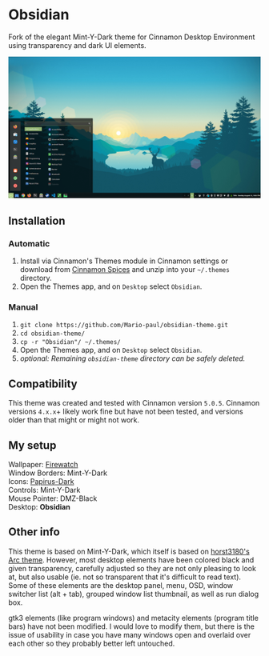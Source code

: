 # Obsidian
Fork of the elegant Mint-Y-Dark theme for Cinnamon Desktop Environment using transparency and dark UI elements.

<!-- ## Screenshot -->
![screenshot](https://github.com/Mario-paul/obsidian-theme/blob/main/screenshot.png?raw=true)
<!-- ![screenshot](https://i.imgur.com/Uv2IsSr.png) -->
<!-- ![screenshot](https://i.imgur.com/NsG7szl.gif) -->

## Installation
### Automatic
1. Install via Cinnamon's Themes module in Cinnamon settings or download from [Cinnamon Spices](https://cinnamon-spices.linuxmint.com/themes) and unzip into your `~/.themes` directory.
2. Open the Themes app, and on `Desktop` select `Obsidian`.

### Manual
1. `git clone https://github.com/Mario-paul/obsidian-theme.git`
2. `cd obsidian-theme/`
3. `cp -r "Obsidian"/ ~/.themes/`
4. Open the Themes app, and on `Desktop` select `Obsidian`.
5. *optional: Remaining `obsidian-theme` directory can be safely deleted.*

## Compatibility
This theme was created and tested with Cinnamon version `5.0.5`. Cinnamon versions `4.x.x`+ likely work fine but have not been tested, and versions older than that might or might not work.

## My setup
Wallpaper: [Firewatch](https://wall.alphacoders.com/big.php?i=712437)<br>
Window Borders: Mint-Y-Dark<br>
Icons: [Papirus-Dark](https://github.com/PapirusDevelopmentTeam/papirus-icon-theme)<br>
Controls: Mint-Y-Dark<br>
Mouse Pointer: DMZ-Black<br>
Desktop: **Obsidian**

## Other info
This theme is based on Mint-Y-Dark, which itself is based on [horst3180's Arc theme](https://github.com/horst3180/arc-theme). However, most desktop elements have been colored black and given transparency, carefully adjusted so they are not only pleasing to look at, but also usable (ie. not so transparent that it's difficult to read text). Some of these elements are the desktop panel, menu, OSD, window switcher list (alt + tab), grouped window list thumbnail, as well as run dialog box.

gtk3 elements (like program windows) and metacity elements (program title bars) have not been modified. I would love to modify them, but there is the issue of usability in case you have many windows open and overlaid over each other so they probably better left untouched.
